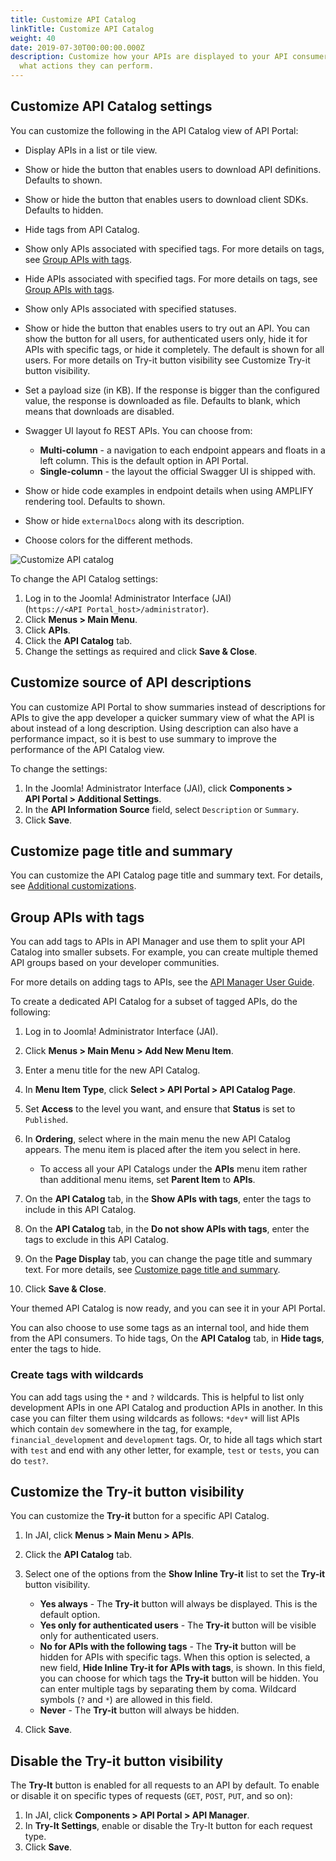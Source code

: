 ```yaml
---
title: Customize API Catalog
linkTitle: Customize API Catalog
weight: 40
date: 2019-07-30T00:00:00.000Z
description: Customize how your APIs are displayed to your API consumers and
  what actions they can perform.
---
```

## Customize API Catalog settings

You can customize the following in the API Catalog view of API Portal:

* Display APIs in a list or tile view.
* Show or hide the button that enables users to download API definitions. Defaults to shown.
* Show or hide the button that enables users to download client SDKs. Defaults to hidden.
* Hide tags from API Catalog.
* Show only APIs associated with specified tags. For more details on tags, see [Group APIs with tags](#group-apis-with-tags).
* Hide APIs associated with specified tags. For more details on tags, see [Group APIs with tags](#group-apis-with-tags).
* Show only APIs associated with specified statuses.
* Show or hide the button that enables users to try out an API. You can show the button for all users, for authenticated users only, hide it for APIs with specific tags, or hide it completely. The default is shown for all users. For more details on Try-it button visibility see Customize Try-it button visibility.
* Set a payload size (in KB). If the response is bigger than the configured value, the response is downloaded as file. Defaults to blank, which means that downloads are disabled.
* Swagger UI layout fo REST APIs. You can choose from:

  * **Multi-column** - a navigation to each endpoint appears and floats in a left column. This is the default option in API Portal.
  * **Single-column** - the layout the official Swagger UI is shipped with.
* Show or hide code examples in endpoint details when using AMPLIFY rendering tool. Defaults to shown.
* Show or hide `externalDocs` along with its description.
* Choose colors for the different methods.

![Customize API catalog](/Images/APIPortal/api-catalog.png)

To change the API Catalog settings:

1. Log in to the Joomla! Administrator Interface (JAI) (`https://<API Portal_host>/administrator`).
2. Click **Menus > Main Menu**.
3. Click **APIs**.
4. Click the **API Catalog** tab.
5. Change the settings as required and click **Save & Close**.

## Customize source of API descriptions

You can customize API Portal to show summaries instead of descriptions for APIs to give the app developer a quicker summary view of what the API is about instead of a long description. Using description can also have a performance impact, so it is best to use summary to improve the performance of the API Catalog view.

To change the settings:

1. In the Joomla! Administrator Interface (JAI), click **Components > API Portal > Additional Settings**.
2. In the **API Information Source** field, select `Description` or `Summary`.
3. Click **Save**.

## Customize page title and summary

You can customize the API Catalog page title and summary text. For details, see [Additional customizations](/docs/apim_administration/apiportal_admin/customize_page_content/#customize-page-title-and-summary).

## Group APIs with tags

You can add tags to APIs in API Manager and use them to split your API Catalog into smaller subsets. For example, you can create multiple themed API groups based on your developer communities.

For more details on adding tags to APIs, see the [API Manager User Guide](/docs/apim_administration/apimgr_admin/).

To create a dedicated API Catalog for a subset of tagged APIs, do the following:

1. Log in to Joomla! Administrator Interface (JAI).
2. Click **Menus > Main Menu > Add New Menu Item**.
3. Enter a menu title for the new API Catalog.
4. In **Menu Item Type**, click **Select > API Portal > API Catalog Page**.
5. Set **Access** to the level you want, and ensure that **Status** is set to `Published`.
6. In **Ordering**, select where in the main menu the new API Catalog appears. The menu item is placed after the item you select in here.

   * To access all your API Catalogs under the **APIs** menu item rather than additional menu items, set **Parent Item** to **APIs**.
7. On the **API Catalog** tab, in the **Show APIs with tags**, enter the tags to include in this API Catalog.
8. On the **API Catalog** tab, in the **Do not show APIs with tags**, enter the tags to exclude in this API Catalog.
9. On the **Page Display** tab, you can change the page title and summary text. For more details, see [Customize page title and summary](/docs/apim_administration/apiportal_admin/customize_page_content/#customize-page-title-and-summary).
10. Click **Save & Close**.

Your themed API Catalog is now ready, and you can see it in your API Portal.

You can also choose to use some tags as an internal tool, and hide them from the API consumers. To hide tags, On the **API Catalog** tab, in **Hide tags**, enter the tags to hide.

### Create tags with wildcards

You can add tags using the `*` and `?` wildcards. This is helpful to list only development APIs in one API Catalog and production APIs in another. In this case you can filter them using wildcards as follows: `*dev*` will list APIs which contain `dev` somewhere in the tag, for example, `financial_development` and `development` tags. Or, to hide all tags which start with `test` and end with any other letter, for example, `test` or `tests`, you can do `test?`.

## Customize the Try-it button visibility

You can customize the **Try-it** button for a specific API Catalog.

1. In JAI, click **Menus > Main Menu > APIs**.
2. Click the **API Catalog** tab.
3. Select one of the options from the **Show Inline Try-it** list to set the **Try-it** button visibility.

   * **Yes always** - The **Try-it** button will always be displayed. This is the default option.
   * **Yes only for authenticated users** - The **Try-it** button will be visible only for authenticated users.
   * **No for APIs with the following tags** - The **Try-it** button will be hidden for APIs with specific tags. When this option is selected, a new field, **Hide Inline Try-it for APIs with tags**, is shown. In this field, you can choose for which tags the **Try-it** button will be hidden. You can enter multiple tags by separating them by coma. Wildcard symbols (`?` and `*`) are allowed in this field.
   * **Never** - The **Try-it**  button will always be hidden.
4. Click **Save**.

## Disable the Try-it button visibility

The **Try-It** button is enabled for all requests to an API by default. To enable or disable it on specific types of requests (`GET`, `POST`, `PUT`, and so on):

1. In JAI, click **Components > API Portal > API Manager**.
2. In **Try-It Settings**, enable or disable the Try-It button for each request type.
3. Click **Save**.